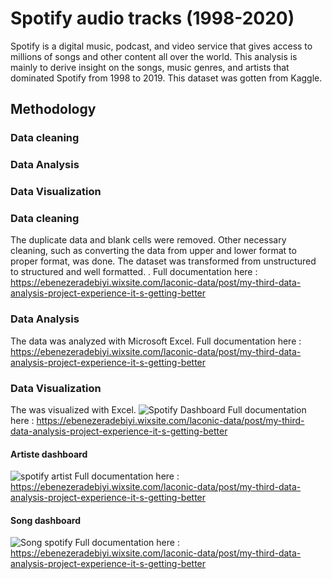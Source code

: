 # Spotify audio tracks (1998-2020)
Spotify is a digital music, podcast, and video service that gives access to millions of songs and other content all over the world. This analysis is mainly to derive insight on the songs, music genres, and artists that dominated Spotify from 1998 to 2019. This dataset was gotten from Kaggle.

## Methodology
### Data cleaning 
### Data Analysis
### Data Visualization

### Data cleaning 
The duplicate data and blank cells were removed. Other necessary cleaning, such as converting the data from upper and lower format to proper format, was done. The dataset was transformed from unstructured to structured and well formatted. . Full documentation here :
https://ebenezeradebiyi.wixsite.com/laconic-data/post/my-third-data-analysis-project-experience-it-s-getting-better

### Data Analysis
The data was analyzed with Microsoft Excel.
Full documentation here :
https://ebenezeradebiyi.wixsite.com/laconic-data/post/my-third-data-analysis-project-experience-it-s-getting-better

### Data Visualization
The was visualized with Excel. 
![Spotify Dashboard](https://user-images.githubusercontent.com/102805397/187090926-18482852-b7c2-44f5-9d50-df1bf43d707e.PNG)
Full documentation here :
https://ebenezeradebiyi.wixsite.com/laconic-data/post/my-third-data-analysis-project-experience-it-s-getting-better

#### Artiste dashboard
![spotify artist](https://user-images.githubusercontent.com/102805397/187090992-b1a2f372-c34b-4b25-8fed-01a65944c5b0.PNG)
Full documentation here :
https://ebenezeradebiyi.wixsite.com/laconic-data/post/my-third-data-analysis-project-experience-it-s-getting-better

#### Song dashboard
![Song spotify](https://user-images.githubusercontent.com/102805397/187091055-f73f3605-7715-4904-b039-ca9460f64896.PNG)
Full documentation here :
https://ebenezeradebiyi.wixsite.com/laconic-data/post/my-third-data-analysis-project-experience-it-s-getting-better
